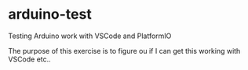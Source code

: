# arduino-test
Testing Arduino work with VSCode and PlatformIO

The purpose of this exercise is to figure ou if I can get this working with VSCode etc..
